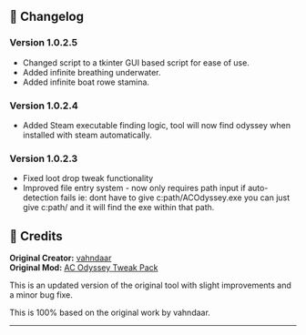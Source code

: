 
## 📝 Changelog

### Version 1.0.2.5
- Changed script to a tkinter GUI based script for ease of use.
- Added infinite breathing underwater.
- Added infinite boat rowe stamina.

### Version 1.0.2.4
- Added Steam executable finding logic, tool will now find odyssey when installed with steam automatically.
  
### Version 1.0.2.3
- Fixed loot drop tweak functionality
- Improved file entry system - now only requires path input if auto-detection fails ie: dont have to give c:path/ACOdyssey.exe you can just give c:path/ and it will find the exe within that path.

## 🙏 Credits

**Original Creator:** [vahndaar](https://next.nexusmods.com/profile/vahndaar)  
**Original Mod:** [AC Odyssey Tweak Pack](https://www.nexusmods.com/assassinscreedodyssey/mods/12)

This is an updated version of the original tool with slight improvements and a minor bug fixe.

This is 100% based on the original work by vahndaar.

---

